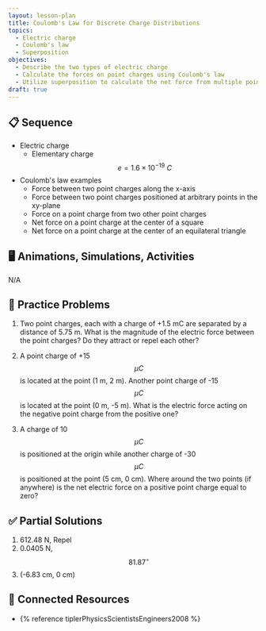 ```yaml
---
layout: lesson-plan
title: Coulomb's Law for Discrete Charge Distributions
topics:
  - Electric charge
  - Coulomb's law
  - Superposition
objectives:
  - Describe the two types of electric charge
  - Calculate the forces on point charges using Coulomb's law
  - Utilize superposition to calculate the net force from multiple point charges
draft: true
---
```


## 📋 Sequence

* Electric charge
  * Elementary charge $$e = 1.6 \times 10^{-19} \: C$$
* Coulomb's law examples
  * Force between two point charges along the x-axis
  * Force between two point charges positioned at arbitrary points in the xy-plane
  * Force on a point charge from two other point charges
  * Net force on a point charge at the center of a square
  * Net force on a point charge at the center of an equilateral triangle

## 🖥️ Animations, Simulations, Activities

N/A

## 📝 Practice Problems

1. Two point charges, each with a charge of +1.5 mC are separated by a distance of 5.75 m. What is the magnitude of the electric force between the point charges? Do they attract or repel each other?

1. A point charge of +15 $$\mu C$$ is located at the point (1 m, 2 m). Another point charge of -15 $$\mu C$$ is located at the point (0 m, -5 m). What is the electric force acting on the negative point charge from the positive one?

1. A charge of 10 $$\mu C$$ is positioned at the origin while another charge of -30 $$\mu C$$ is positioned at the point (5 cm, 0 cm). Where around the two points (if anywhere) is the net electric force on a positive point charge equal to zero?

## ✅ Partial Solutions

1. 612.48 N, Repel
1. 0.0405 N, $$81.87^\circ$$
1. (-6.83 cm, 0 cm)

## 📘 Connected Resources

* {% reference tiplerPhysicsScientistsEngineers2008 %}
